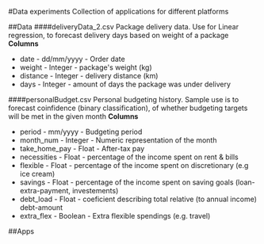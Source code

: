 #Data experiments
Collection of applications for different platforms

##Data
####deliveryData_2.csv
Package delivery data. Use for Linear regression, to forecast delivery days based on weight of a package
**Columns**
- date - dd/mm/yyyy - Order date
- weight - Integer - package's weight (kg)
- distance - Integer - delivery distance (km)
- days - Integer - amount of days the package was under delivery

####personalBudget.csv
Personal budgeting history. Sample use is to forecast coinfidence (binary classification), of whether budgeting targets will be met in the given month
**Columns**
- period - mm/yyyy - Budgeting period
- month_num - Integer - Numeric representation of the month
- take_home_pay - Float - After-tax pay
- necessities - Float - percentage of the income spent on rent & bills
- flexible - Float - percentage of the income spent on discretionary (e.g ice cream)
- savings - Float - percentage of the income spent on saving goals (loan-extra-payment, investements)
- debt_load - Float - coeficient describing total relative (to annual income) debt-amount
- extra_flex - Boolean - Extra flexible spendings (e.g. travel)

##Apps

